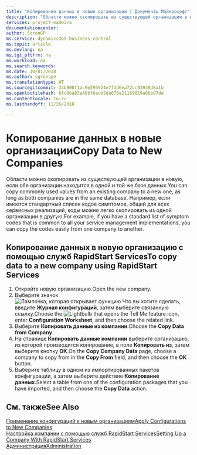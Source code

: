 ```yaml
---
title: "Копирование данных в новые организации | Документы Майкрософт"
description: "Области можно скопировать из существующей организации в новую, если обе организации находится в одной и той же базе данных. Например, если имеется стандартный список кодов симптомов, общий для всех сервисных реализаций, коды можно легко скопировать из одной организации в другую."
services: project-madeira
documentationcenter: 
author: SorenGP
ms.service: dynamics365-business-central
ms.topic: article
ms.devlang: na
ms.tgt_pltfrm: na
ms.workload: na
ms.search.keywords: 
ms.date: 10/01/2018
ms.author: sgroespe
ms.translationtype: HT
ms.sourcegitcommit: 33b900f1ac9e295921e7f3d6ea72cc93939d8a1b
ms.openlocfilehash: 8fc06a83a4bbf6acb5da076e21169819a6bb07de
ms.contentlocale: ru-ru
ms.lasthandoff: 11/26/2018

---
```

# <a name="copy-data-to-new-companies"></a><span data-ttu-id="c5319-104">Копирование данных в новые организации</span><span class="sxs-lookup"><span data-stu-id="c5319-104">Copy Data to New Companies</span></span>
<span data-ttu-id="c5319-105">Области можно скопировать из существующей организации в новую, если обе организации находится в одной и той же базе данных.</span><span class="sxs-lookup"><span data-stu-id="c5319-105">You can copy commonly used values from an existing company to a new one, as long as both companies are in the same database.</span></span> <span data-ttu-id="c5319-106">Например, если имеется стандартный список кодов симптомов, общий для всех сервисных реализаций, коды можно легко скопировать из одной организации в другую.</span><span class="sxs-lookup"><span data-stu-id="c5319-106">For example, if you have a standard list of symptom codes that is common to all your service management implementations, you can copy the codes easily from one company to another.</span></span>  

## <a name="to-copy-data-to-a-new-company-using-rapidstart-services"></a><span data-ttu-id="c5319-107">Копирование данных в новую организацию с помощью служб RapidStart Services</span><span class="sxs-lookup"><span data-stu-id="c5319-107">To copy data to a new company using RapidStart Services</span></span>  
1. <span data-ttu-id="c5319-108">Откройте новую организацию.</span><span class="sxs-lookup"><span data-stu-id="c5319-108">Open the new company.</span></span>  
2. <span data-ttu-id="c5319-109">Выберите значок ![Лампочка, которая открывает функцию Что вы хотите сделать](media/ui-search/search_small.png "Что вы хотите сделать"), введите **Журнал конфигураций**, затем выберите связанную ссылку.</span><span class="sxs-lookup"><span data-stu-id="c5319-109">Choose the ![Lightbulb that opens the Tell Me feature](media/ui-search/search_small.png "Tell me what you want to do") icon, enter **Configuration Worksheet**, and then choose the related link.</span></span>  
3. <span data-ttu-id="c5319-110">Выберите **Копировать данные из компании**.</span><span class="sxs-lookup"><span data-stu-id="c5319-110">Choose the **Copy Data from Company**.</span></span>  
4. <span data-ttu-id="c5319-111">На странице **Копировать данные компании** выберите организацию, из которой производится копирование, в поле **Копировать из**, затем выберите кнопку **ОК**.</span><span class="sxs-lookup"><span data-stu-id="c5319-111">On the **Copy Company Data** page, choose a company to copy from in the **Copy From** field, and then choose the **OK** button.</span></span>  
5. <span data-ttu-id="c5319-112">Выберите таблицу в одном из импортированных пакетов конфигурации, а затем выберите действие **Копирование данных**.</span><span class="sxs-lookup"><span data-stu-id="c5319-112">Select a table from one of the configuration packages that you have imported, and then choose the **Copy Data** action.</span></span>

## <a name="see-also"></a><span data-ttu-id="c5319-113">См. также</span><span class="sxs-lookup"><span data-stu-id="c5319-113">See Also</span></span>
[<span data-ttu-id="c5319-114">Применение конфигураций к новым организациям</span><span class="sxs-lookup"><span data-stu-id="c5319-114">Apply Configurations to New Companies</span></span>](admin-apply-configuration-to-new-companies.md)  
[<span data-ttu-id="c5319-115">Настройка компании с помощью служб RapidStart Services</span><span class="sxs-lookup"><span data-stu-id="c5319-115">Setting Up a Company With RapidStart Services</span></span>](admin-set-up-a-company-with-rapidstart.md)  
[<span data-ttu-id="c5319-116">Администрация</span><span class="sxs-lookup"><span data-stu-id="c5319-116">Administration</span></span>](admin-setup-and-administration.md)

